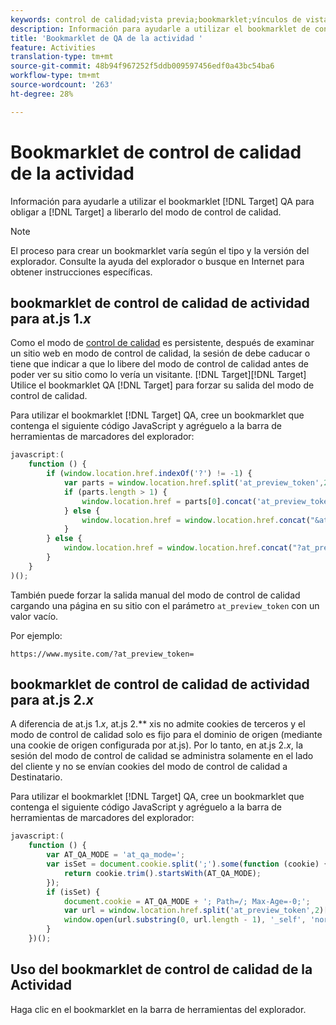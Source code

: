 ```yaml
---
keywords: control de calidad;vista previa;bookmarklet;vínculos de vista previa
description: Información para ayudarle a utilizar el bookmarklet de control de calidad de Adobe Target para obligar al Destinatario a liberarlo del modo de control de calidad.
title: 'Bookmarklet de QA de la actividad '
feature: Activities
translation-type: tm+mt
source-git-commit: 48b94f967252f5ddb009597456edf0a43bc54ba6
workflow-type: tm+mt
source-wordcount: '263'
ht-degree: 28%

---
```



# Bookmarklet de control de calidad de la actividad

Información para ayudarle a utilizar el bookmarklet [!DNL Target] QA para obligar a [!DNL Target] a liberarlo del modo de control de calidad.

>[!NOTE]
>
>El proceso para crear un bookmarklet varía según el tipo y la versión del explorador. Consulte la ayuda del explorador o busque en Internet para obtener instrucciones específicas.

## bookmarklet de control de calidad de actividad para at.js 1.*x* 

Como el modo de [control de calidad](/help/c-activities/c-activity-qa/activity-qa.md) es persistente, después de examinar un sitio web en modo de control de calidad, la sesión de debe caducar o tiene que indicar a que lo libere del modo de control de calidad antes de poder ver su sitio como lo vería un visitante. [!DNL Target][!DNL Target] Utilice el bookmarklet QA [!DNL Target] para forzar su salida del modo de control de calidad.

Para utilizar el bookmarklet [!DNL Target] QA, cree un bookmarklet que contenga el siguiente código JavaScript y agréguelo a la barra de herramientas de marcadores del explorador:

```javascript
javascript:(
    function () {
        if (window.location.href.indexOf('?') != -1) {
            var parts = window.location.href.split('at_preview_token',2);
            if (parts.length > 1) {
                window.location.href = parts[0].concat('at_preview_token=');
            } else {
                window.location.href = window.location.href.concat("&at_preview_token=")
            }
        } else {
            window.location.href = window.location.href.concat("?at_preview_token=")
        }
    }
)();
```

También puede forzar la salida manual del modo de control de calidad cargando una página en su sitio con el parámetro `at_preview_token` con un valor vacío.

Por ejemplo:

`https://www.mysite.com/?at_preview_token=`

## bookmarklet de control de calidad de actividad para at.js 2.*x* 

A diferencia de at.js 1.*x*, at.js 2.** xis no admite cookies de terceros y el modo de control de calidad solo es fijo para el dominio de origen (mediante una cookie de origen configurada por at.js). Por lo tanto, en at.js 2.*x*, la sesión del modo de control de calidad se administra solamente en el lado del cliente y no se envían cookies del modo de control de calidad a Destinatario.

Para utilizar el bookmarklet [!DNL Target] QA, cree un bookmarklet que contenga el siguiente código JavaScript y agréguelo a la barra de herramientas de marcadores del explorador:

```javascript
javascript:(
    function () {
        var AT_QA_MODE = 'at_qa_mode=';
        var isSet = document.cookie.split(';').some(function (cookie) {
            return cookie.trim().startsWith(AT_QA_MODE);
        });
        if (isSet) {
            document.cookie = AT_QA_MODE + '; Path=/; Max-Age=-0;';
            var url = window.location.href.split('at_preview_token',2)[0];
            window.open(url.substring(0, url.length - 1), '_self', 'noreferrer');
        }
    })();
```

## Uso del bookmarklet de control de calidad de la Actividad

Haga clic en el bookmarklet en la barra de herramientas del explorador.

